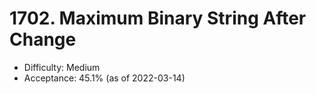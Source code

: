 # 1702. Maximum Binary String After Change
- Difficulty: Medium
- Acceptance: 45.1% (as of 2022-03-14)
